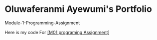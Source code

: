 # Oluwaferanmi Ayewumi's Portfolio

Module-1-Programming-Assignment

Here is my code For [[M01 programing Assignment] ](url)

